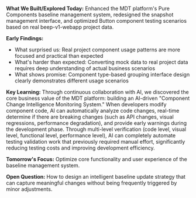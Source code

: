 **What We Built/Explored Today:**
Enhanced the MDT platform's Pure Components baseline management system, redesigned the snapshot management interface, and optimized Button component testing scenarios based on real beep-v1-webapp project data.

**Early Findings:**
- What surprised us: Real project component usage patterns are more focused and practical than expected
- What's harder than expected: Converting mock data to real project data requires deep understanding of actual business scenarios
- What shows promise: Component type-based grouping interface design clearly demonstrates different usage scenarios

**Key Learning:**
Through continuous collaboration with AI, we discovered the core business value of the MDT platform: building an AI-driven "Component Change Intelligence Monitoring System." When developers modify component code, AI can automatically analyze code changes, real-time determine if there are breaking changes (such as API changes, visual regressions, performance degradation), and provide early warnings during the development phase. Through multi-level verification (code level, visual level, functional level, performance level), AI can completely automate testing validation work that previously required manual effort, significantly reducing testing costs and improving development efficiency.

**Tomorrow's Focus:**
Optimize core functionality and user experience of the baseline management system.

**Open Question:**
How to design an intelligent baseline update strategy that can capture meaningful changes without being frequently triggered by minor adjustments.